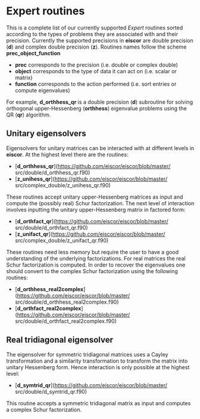# Expert routines #
This is a complete list of our currently supported _Expert_ routines sorted 
according to the types of problems they are associated with and their 
precision. Currently the supported precisions in __eiscor__ are double 
precision (__d__) and complex double precision (__z__). Routines names 
follow the scheme __prec_object_function__ 
- __prec__ corresponds to the precision (i.e. double or complex double)
- __object__ corresponds to the type of data it can act on 
(i.e. scalar or matrix)
- __function__ corresponds to the action performed 
(i.e. sort entries or compute eigenvalues)

For example, __d_orthhess_qr__ is a double precision (__d__) subroutine for 
solving orthogonal upper-Hessenberg (__orthhess__) eigenvalue problems using 
the QR (__qr__) algorithm. 

## Unitary eigensolvers ##
Eigensolvers for unitary matrices can be interacted with at different levels 
in __eiscor__. At the highest level there are the routines:
- [__d_orthhess_qr__](https://github.com/eiscor/eiscor/blob/master/
src/double/d_orthhess_qr.f90)
- [__z_unihess_qr__](https://github.com/eiscor/eiscor/blob/master/
src/complex_double/z_unihess_qr.f90)

These routines accept unitary upper-Hessenberg matrices as input and 
compute the (possibly real) Schur factorization. The next level of 
interaction involves inputting the unitary upper-Hessenberg matrix in 
factored form:
- [__d_orthfact_qr__](https://github.com/eiscor/eiscor/blob/master/
src/double/d_orthfact_qr.f90)
- [__z_unifact_qr__](https://github.com/eiscor/eiscor/blob/master/
src/complex_double/z_unifact_qr.f90)

These routines need less memory but require the user to have a good 
understanding of the underlying factorizations. For real matrices the
real Schur factorization is computed. In order to recover the eigenvalues
one should convert to the complex Schur factorization using the following
routines:
- [__d_orthhess_real2complex__](https://github.com/eiscor/eiscor/blob/master/
src/double/d_orthhess_real2complex.f90)
- [__d_orthfact_real2complex__](https://github.com/eiscor/eiscor/blob/master/
src/double/d_orthfact_real2complex.f90)

## Real tridiagonal eigensolver ##
The eigensolver for symmetric tridiagonal matrices uses a Cayley transformation
and a similarity transformation to transform the matrix into unitary Hessenberg
form. Hence interaction is only possible at the highest level:
- [__d_symtrid_qr__](https://github.com/eiscor/eiscor/blob/master/
src/double/d_symtrid_qr.f90)

This routine accepts a symmetric tridiagonal matrix as input and computes a
complex Schur factorization.
